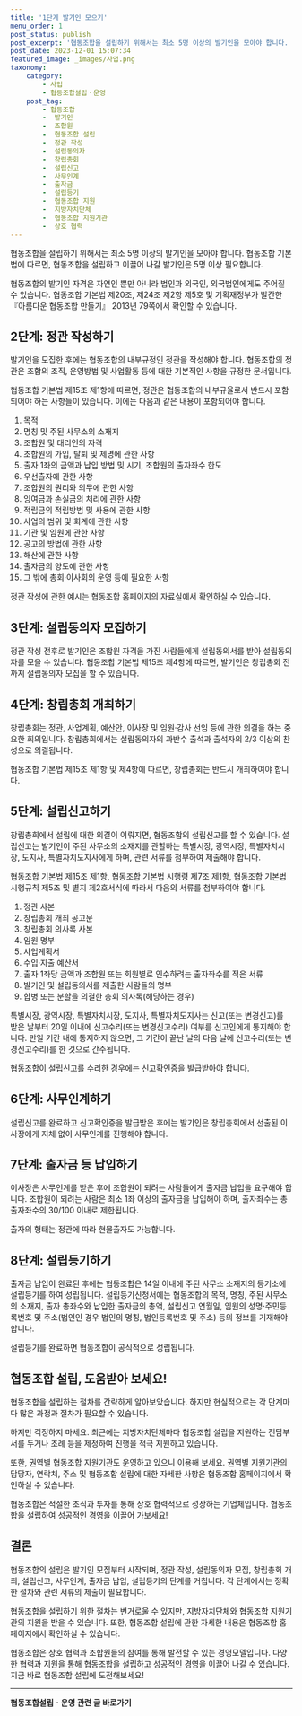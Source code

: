 ```yaml
---
title: '1단계 발기인 모으기'
menu_order: 1
post_status: publish
post_excerpt: '협동조합을 설립하기 위해서는 최소 5명 이상의 발기인을 모아야 합니다. 협동조합 기본법에 따르면, 협동조합을 설립하고 이끌어 나갈 발기인은 5명 이상 필요합니다.'
post_date: 2023-12-01 15:07:34
featured_image: _images/사업.png
taxonomy:
    category:
        - 사업
        - 협동조합설립ㆍ운영
    post_tag:
        - 협동조합
        -  발기인
        -  조합원
        -  협동조합 설립
        -  정관 작성
        -  설립동의자
        -  창립총회
        -  설립신고
        -  사무인계
        -  출자금
        -  설립등기
        -  협동조합 지원
        -  지방자치단체
        -  협동조합 지원기관
        -  상호 협력
---
```



협동조합을 설립하기 위해서는 최소 5명 이상의 발기인을 모아야 합니다. 협동조합 기본법에 따르면, 협동조합을 설립하고 이끌어 나갈 발기인은 5명 이상 필요합니다.

협동조합의 발기인 자격은 자연인 뿐만 아니라 법인과 외국인, 외국법인에게도 주어질 수 있습니다. 협동조합 기본법 제20조, 제24조 제2항 제5호 및 기획재정부가 발간한 『아름다운 협동조합 만들기』 2013년 79쪽에서 확인할 수 있습니다.

## 2단계: 정관 작성하기

발기인을 모집한 후에는 협동조합의 내부규정인 정관을 작성해야 합니다. 협동조합의 정관은 조합의 조직, 운영방법 및 사업활동 등에 대한 기본적인 사항을 규정한 문서입니다.

협동조합 기본법 제15조 제1항에 따르면, 정관은 협동조합의 내부규율로서 반드시 포함되어야 하는 사항들이 있습니다. 이에는 다음과 같은 내용이 포함되어야 합니다.

1. 목적
2. 명칭 및 주된 사무소의 소재지
3. 조합원 및 대리인의 자격
4. 조합원의 가입, 탈퇴 및 제명에 관한 사항
5. 출자 1좌의 금액과 납입 방법 및 시기, 조합원의 출자좌수 한도
6. 우선출자에 관한 사항
7. 조합원의 권리와 의무에 관한 사항
8. 잉여금과 손실금의 처리에 관한 사항
9. 적립금의 적립방법 및 사용에 관한 사항
10. 사업의 범위 및 회계에 관한 사항
11. 기관 및 임원에 관한 사항
12. 공고의 방법에 관한 사항
13. 해산에 관한 사항
14. 출자금의 양도에 관한 사항
15. 그 밖에 총회·이사회의 운영 등에 필요한 사항

정관 작성에 관한 예시는 협동조합 홈페이지의 자료실에서 확인하실 수 있습니다.


## 3단계: 설립동의자 모집하기

정관 작성 전후로 발기인은 조합원 자격을 가진 사람들에게 설립동의서를 받아 설립동의자를 모을 수 있습니다. 협동조합 기본법 제15조 제4항에 따르면, 발기인은 창립총회 전까지 설립동의자 모집을 할 수 있습니다.


## 4단계: 창립총회 개최하기

창립총회는 정관, 사업계획, 예산안, 이사장 및 임원·감사 선임 등에 관한 의결을 하는 중요한 회의입니다. 창립총회에서는 설립동의자의 과반수 출석과 출석자의 2/3 이상의 찬성으로 의결됩니다.

협동조합 기본법 제15조 제1항 및 제4항에 따르면, 창립총회는 반드시 개최하여야 합니다.


## 5단계: 설립신고하기

창립총회에서 설립에 대한 의결이 이뤄지면, 협동조합의 설립신고를 할 수 있습니다. 설립신고는 발기인이 주된 사무소의 소재지를 관할하는 특별시장, 광역시장, 특별자치시장, 도지사, 특별자치도지사에게 하며, 관련 서류를 첨부하여 제출해야 합니다.

협동조합 기본법 제15조 제1항, 협동조합 기본법 시행령 제7조 제1항, 협동조합 기본법 시행규칙 제5조 및 별지 제2호서식에 따라서 다음의 서류를 첨부하여야 합니다.

1. 정관 사본
2. 창립총회 개최 공고문
3. 창립총회 의사록 사본
4. 임원 명부
5. 사업계획서
6. 수입·지출 예산서
7. 출자 1좌당 금액과 조합원 또는 회원별로 인수하려는 출자좌수를 적은 서류
8. 발기인 및 설립동의서를 제출한 사람들의 명부
9. 합병 또는 분할을 의결한 총회 의사록(해당하는 경우)

특별시장, 광역시장, 특별자치시장, 도지사, 특별자치도지사는 신고(또는 변경신고)를 받은 날부터 20일 이내에 신고수리(또는 변경신고수리) 여부를 신고인에게 통지해야 합니다. 만일 기간 내에 통지하지 않으면, 그 기간이 끝난 날의 다음 날에 신고수리(또는 변경신고수리)를 한 것으로 간주됩니다.

협동조합이 설립신고를 수리한 경우에는 신고확인증을 발급받아야 합니다.


## 6단계: 사무인계하기

설립신고를 완료하고 신고확인증을 발급받은 후에는 발기인은 창립총회에서 선출된 이사장에게 지체 없이 사무인계를 진행해야 합니다.


## 7단계: 출자금 등 납입하기

이사장은 사무인계를 받은 후에 조합원이 되려는 사람들에게 출자금 납입을 요구해야 합니다. 조합원이 되려는 사람은 최소 1좌 이상의 출자금을 납입해야 하며, 출자좌수는 총 출자좌수의 30/100 이내로 제한됩니다.

출자의 형태는 정관에 따라 현물출자도 가능합니다.


## 8단계: 설립등기하기

출자금 납입이 완료된 후에는 협동조합은 14일 이내에 주된 사무소 소재지의 등기소에 설립등기를 하여 성립됩니다. 설립등기신청서에는 협동조합의 목적, 명칭, 주된 사무소의 소재지, 출자 총좌수와 납입한 출자금의 총액, 설립신고 연월일, 임원의 성명·주민등록번호 및 주소(법인인 경우 법인의 명칭, 법인등록번호 및 주소) 등의 정보를 기재해야 합니다.

설립등기를 완료하면 협동조합이 공식적으로 성립됩니다.


## 협동조합 설립, 도움받아 보세요!

협동조합을 설립하는 절차를 간략하게 알아보았습니다. 하지만 현실적으로는 각 단계마다 많은 과정과 절차가 필요할 수 있습니다.

하지만 걱정하지 마세요. 최근에는 지방자치단체마다 협동조합 설립을 지원하는 전담부서를 두거나 조례 등을 제정하여 진행을 적극 지원하고 있습니다.

또한, 권역별 협동조합 지원기관도 운영하고 있으니 이용해 보세요. 권역별 지원기관의 담당자, 연락처, 주소 및 협동조합 설립에 대한 자세한 사항은 협동조합 홈페이지에서 확인하실 수 있습니다.

협동조합은 적절한 조직과 투자를 통해 상호 협력적으로 성장하는 기업체입니다. 협동조합을 설립하여 성공적인 경영을 이끌어 가보세요!

## 결론

협동조합의 설립은 발기인 모집부터 시작되며, 정관 작성, 설립동의자 모집, 창립총회 개최, 설립신고, 사무인계, 출자금 납입, 설립등기의 단계를 거칩니다. 각 단계에서는 정확한 절차와 관련 서류의 제출이 필요합니다.

협동조합을 설립하기 위한 절차는 번거로울 수 있지만, 지방자치단체와 협동조합 지원기관의 지원을 받을 수 있습니다. 또한, 협동조합 설립에 관한 자세한 내용은 협동조합 홈페이지에서 확인하실 수 있습니다.

협동조합은 상호 협력과 조합원들의 참여를 통해 발전할 수 있는 경영모델입니다. 다양한 협력과 지원을 통해 협동조합을 설립하고 성공적인 경영을 이끌어 나갈 수 있습니다. 지금 바로 협동조합 설립에 도전해보세요!
<!-- wp:separator -->
<hr class="wp-block-separator has-alpha-channel-opacity"/>
<!-- /wp:separator -->

<!-- wp:group {"backgroundColor":"base","layout":{"type":"constrained"}} -->
<div class="wp-block-group has-base-background-color has-background"><!-- wp:paragraph {"align":"center","fontSize":"medium"} -->
<p class="has-text-align-center has-large-font-size"><strong>협동조합설립ㆍ운영 관련 글 바로가기</strong></p>
<!-- /wp:paragraph -->


<!-- wp:latest-posts
{"categories":[{"id":27952,"count":19,"description":"","link":"https://uknowlaw.com/category/%ed%98%91%eb%8f%99%ec%a1%b0%ed%95%a9%ec%84%a4%eb%a6%bd%e3%86%8d%ec%9a%b4%ec%98%81/","name":"협동조합설립ㆍ운영","slug":"협동조합설립ㆍ운영","taxonomy":"category","parent":0,"meta":[],"_links":{"self":[{"href":"https://uknowlaw.com/wp-json/wp/v2/categories/27952"}],"collection":[{"href":"https://uknowlaw.com/wp-json/wp/v2/categories"}],"about":[{"href":"https://uknowlaw.com/wp-json/wp/v2/taxonomies/category"}],"wp:post_type":[{"href":"https://uknowlaw.com/wp-json/wp/v2/posts?categories=27952"}],"curies":[{"name":"wp","href":"https://api.w.org/{rel}","templated":true}]}}],"postsToShow":100,"excerptLength":28,"postLayout":"grid","columns":2,"featuredImageAlign":"left","featuredImageSizeSlug":"large","fontSize":"small"} /--></div>
<!-- /wp:group -->